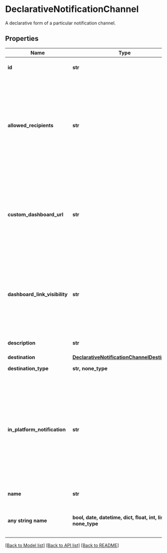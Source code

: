 # DeclarativeNotificationChannel

A declarative form of a particular notification channel.

## Properties
Name | Type | Description | Notes
------------ | ------------- | ------------- | -------------
**id** | **str** | Identifier of a notification channel | 
**allowed_recipients** | **str** | Allowed recipients of notifications from this channel. CREATOR - only the creator INTERNAL - all users within the organization EXTERNAL - all recipients including those outside the organization  | [optional]  if omitted the server will use the default value of "INTERNAL"
**custom_dashboard_url** | **str** | Custom dashboard url that is going to be used in the notification. If not specified it is going to be deduced based on the context. Allowed placeholders are {workspaceId}, {dashboardId}. | [optional] 
**dashboard_link_visibility** | **str** | Dashboard link visibility in notifications. HIDDEN - the link will not be included INTERNAL_ONLY - only internal users will see the link ALL - all users will see the link  | [optional]  if omitted the server will use the default value of "INTERNAL_ONLY"
**description** | **str** | Description of a notification channel. | [optional] 
**destination** | [**DeclarativeNotificationChannelDestination**](DeclarativeNotificationChannelDestination.md) |  | [optional] 
**destination_type** | **str, none_type** |  | [optional] [readonly] 
**in_platform_notification** | **str** | In-platform notifications configuration. No effect if the destination type is IN_PLATFORM. DISABLED - in-platform notifications are not sent ENABLED - in-platform notifications are sent in addition to the regular notifications  | [optional]  if omitted the server will use the default value of "DISABLED"
**name** | **str** | Name of a notification channel. | [optional] 
**any string name** | **bool, date, datetime, dict, float, int, list, str, none_type** | any string name can be used but the value must be the correct type | [optional]

[[Back to Model list]](../README.md#documentation-for-models) [[Back to API list]](../README.md#documentation-for-api-endpoints) [[Back to README]](../README.md)


